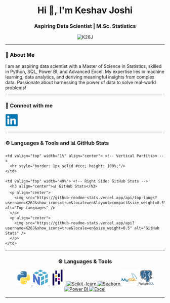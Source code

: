 <h1 align="center">Hi 👋, I'm Keshav Joshi</h1>
<h3 align="center">Aspiring Data Scientist | M.Sc. Statistics</h3>

<p align="center">
  <img src="https://komarev.com/ghpvc/?username=K26J&label=Profile%20views&color=0e75b6&style=flat" alt="K26J" />
</p>

---

### 🚀 About Me  
I am an aspiring data scientist with a Master of Science in Statistics, skilled in Python, SQL, Power BI, and Advanced Excel. My expertise lies in machine learning, data analytics, and deriving meaningful insights from complex data. Passionate about harnessing the power of data to solve real-world problems!

---

### 🔗 Connect with me  
<p align="left">
  <a href="https://www.linkedin.com/in/keshav-m-joshi/" target="_blank">
    <img src="https://raw.githubusercontent.com/devicons/devicon/master/icons/linkedin/linkedin-original.svg" alt="LinkedIn" width="40" height="40"/>
  </a>
</p>

---

### ⚙️ Languages & Tools and 📊 GitHub Stats  
<table>
  <tr>
    <td valign="top" width="50%"> <!-- Left Side: Languages & Tools -->
      <h3 align="center">⚙️ Languages & Tools</h3>
      <p align="center">
        <a href="https://www.python.org/" target="_blank">
          <img src="https://raw.githubusercontent.com/devicons/devicon/master/icons/python/python-original.svg" alt="Python" width="50" height="50"/>
        </a>
        <a href="https://numpy.org/" target="_blank">
          <img src="https://raw.githubusercontent.com/devicons/devicon/master/icons/numpy/numpy-original.svg" alt="NumPy" width="50" height="50"/>
        </a>
        <a href="https://pandas.pydata.org/" target="_blank">
          <img src="https://raw.githubusercontent.com/devicons/devicon/master/icons/pandas/pandas-original.svg" alt="Pandas" width="50" height="50"/>
        </a>
        <a href="https://scikit-learn.org/" target="_blank">
          <img src="https://upload.wikimedia.org/wikipedia/commons/0/05/Scikit_learn_logo_small.svg" alt="Scikit-learn" width="50" height="50"/>
        </a>
        <a href="https://seaborn.pydata.org/" target="_blank">
          <img src="https://seaborn.pydata.org/_images/logo-mark-lightbg.svg" alt="Seaborn" width="50" height="50"/>
        </a>
        <a href="https://www.mysql.com/" target="_blank">
          <img src="https://raw.githubusercontent.com/devicons/devicon/master/icons/mysql/mysql-original-wordmark.svg" alt="MySQL" width="50" height="50"/>
        </a>
        <a href="https://www.postgresql.org/" target="_blank">
          <img src="https://raw.githubusercontent.com/devicons/devicon/master/icons/postgresql/postgresql-original-wordmark.svg" alt="PostgreSQL" width="50" height="50"/>
        </a>
        <a href="https://powerbi.microsoft.com/" target="_blank">
          <img src="https://cdn.freelogovectors.net/wp-content/uploads/2023/11/power-bi-logo-freelogovectors.net_.png" alt="Power BI" width="50" height="50"/>
        </a>
        <a href="https://www.microsoft.com/en-us/microsoft-365/excel" target="_blank">
          <img src="https://cdn.shopify.com/s/files/1/0090/2125/9831/collections/Microsoft_Office_Excel.png?v=1705563348" alt="Excel" width="50" height="50"/>
        </a>
      </p>
    </td>

    <td valign="top" width="1%" align="center"> <!-- Vertical Partition -->
      <hr style="border: 1px solid #ccc; height: 100%;"/>
    </td>

    <td valign="top" width="49%"> <!-- Right Side: GitHub Stats -->
      <h3 align="center">📊 GitHub Stats</h3>
      <p align="center">
        <img src="https://github-readme-stats.vercel.app/api/top-langs?username=K26J&show_icons=true&locale=en&layout=compact&size_weight=0.5" alt="Top Languages" />
      </p>
      <p align="center">
        <img src="https://github-readme-stats.vercel.app/api?username=K26J&show_icons=true&locale=en&size_weight=0.5" alt="GitHub Stats" />
      </p>
    </td>
  </tr>
</table>
